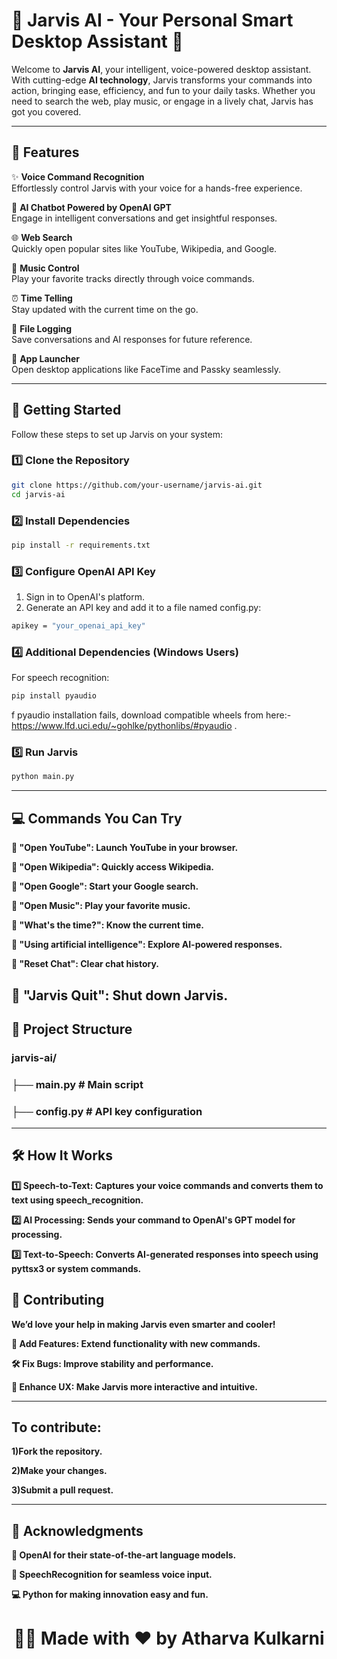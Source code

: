 # 🌟 Jarvis AI - Your Personal Smart Desktop Assistant 🚀  

Welcome to **Jarvis AI**, your intelligent, voice-powered desktop assistant. With cutting-edge **AI technology**, Jarvis transforms your commands into action, bringing ease, efficiency, and fun to your daily tasks. Whether you need to search the web, play music, or engage in a lively chat, Jarvis has got you covered.  

---

## 🧠 Features  

✨ **Voice Command Recognition**  
Effortlessly control Jarvis with your voice for a hands-free experience.  

🤖 **AI Chatbot Powered by OpenAI GPT**  
Engage in intelligent conversations and get insightful responses.  

🌐 **Web Search**  
Quickly open popular sites like YouTube, Wikipedia, and Google.  

🎵 **Music Control**  
Play your favorite tracks directly through voice commands.  

⏰ **Time Telling**  
Stay updated with the current time on the go.  

📂 **File Logging**  
Save conversations and AI responses for future reference.  

📱 **App Launcher**  
Open desktop applications like FaceTime and Passky seamlessly.  

---

## 🚀 Getting Started  

Follow these steps to set up Jarvis on your system:  

### 1️⃣ Clone the Repository  

```bash  
git clone https://github.com/your-username/jarvis-ai.git  
cd jarvis-ai  
```
### 2️⃣ Install Dependencies  

```bash  
pip install -r requirements.txt  
```
### 3️⃣ Configure OpenAI API Key  
1) Sign in to OpenAI's platform.
2) Generate an API key and add it to a file named config.py:
```bash  
apikey = "your_openai_api_key"  
```
### 4️⃣ Additional Dependencies (Windows Users)  
For speech recognition:
```bash  
pip install pyaudio  
```
f pyaudio installation fails, download compatible wheels from here:- https://www.lfd.uci.edu/~gohlke/pythonlibs/#pyaudio .
### 5️⃣ Run Jarvis  
```bash  
python main.py  
```
---
## 💻 Commands You Can Try
**🔹 "Open YouTube": Launch YouTube in your browser.**

**🔹 "Open Wikipedia": Quickly access Wikipedia.**

**🔹 "Open Google": Start your Google search.**

**🔹 "Open Music": Play your favorite music.**

**🔹 "What's the time?": Know the current time.**

**🔹 "Using artificial intelligence": Explore AI-powered responses.**

**🔹 "Reset Chat": Clear chat history.**

**🔹 "Jarvis Quit": Shut down Jarvis.**
---
## 📂 Project Structure

### jarvis-ai/  
### ├── main.py            # Main script  
### ├── config.py          # API key configuration    

---
## 🛠️ How It Works
**1️⃣ Speech-to-Text: Captures your voice commands and converts them to text using speech_recognition.**

**2️⃣ AI Processing: Sends your command to OpenAI's GPT model for processing.**

**3️⃣ Text-to-Speech: Converts AI-generated responses into speech using pyttsx3 or system commands.**

## 🌟 Contributing

**We’d love your help in making Jarvis even smarter and cooler!**

**🔧 Add Features: Extend functionality with new commands.**

**🛠️ Fix Bugs: Improve stability and performance.**

**🎨 Enhance UX: Make Jarvis more interactive and intuitive.**

---
## To contribute:

**1)Fork the repository.**

**2)Make your changes.**

**3)Submit a pull request.**

---
## 🎉 Acknowledgments
**🤝 OpenAI for their state-of-the-art language models.**

**🎤 SpeechRecognition for seamless voice input.**

**💻 Python for making innovation easy and fun.**

<div align="center"> <h1><b>🧑‍💻 Made with ❤️ by Atharva Kulkarni</b></h1> </div>
